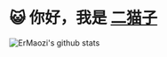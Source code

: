 # 😺 你好，我是 [二猫子](https://www.ermao.net)

![ErMaozi's github stats](https://github-readme-stats.vercel.app/api?username=ermaozi&hide=issues&show_icons=true)
